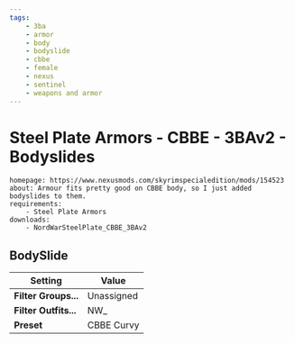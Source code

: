 ```yaml
---
tags:
    - 3ba
    - armor
    - body
    - bodyslide
    - cbbe
    - female
    - nexus
    - sentinel
    - weapons and armor
---
```


# Steel Plate Armors - CBBE - 3BAv2 - Bodyslides

```project_info
homepage: https://www.nexusmods.com/skyrimspecialedition/mods/154523
about: Armour fits pretty good on CBBE body, so I just added bodyslides to them.
requirements:
    - Steel Plate Armors
downloads:
    - NordWarSteelPlate_CBBE_3BAv2
```

## BodySlide

<!--bodyslide-start-->
| Setting | Value |
|---|---|
| **Filter Groups...** | Unassigned |
| **Filter Outfits...** | NW_ |
| **Preset** | CBBE Curvy |
<!--bodyslide-end-->
